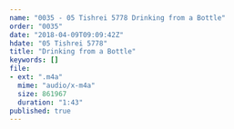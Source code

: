 ```yaml
---
name: "0035 - 05 Tishrei 5778 Drinking from a Bottle"
order: "0035"
date: "2018-04-09T09:09:42Z"
hdate: "05 Tishrei 5778"
title: "Drinking from a Bottle"
keywords: []
file:
- ext: ".m4a"
  mime: "audio/x-m4a"
  size: 861967
  duration: "1:43"
published: true
---
```


